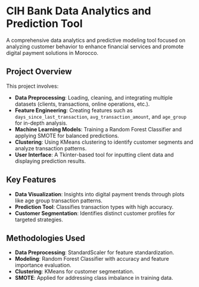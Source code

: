 # CIH Bank Data Analytics and Prediction Tool

A comprehensive data analytics and predictive modeling tool focused on analyzing customer behavior to enhance financial services and promote digital payment solutions in Morocco.

## Project Overview
This project involves:
- **Data Preprocessing**: Loading, cleaning, and integrating multiple datasets (clients, transactions, online operations, etc.).
- **Feature Engineering**: Creating features such as `days_since_last_transaction`, `avg_transaction_amount`, and `age_group` for in-depth analysis.
- **Machine Learning Models**: Training a Random Forest Classifier and applying SMOTE for balanced predictions.
- **Clustering**: Using KMeans clustering to identify customer segments and analyze transaction patterns.
- **User Interface**: A Tkinter-based tool for inputting client data and displaying prediction results.

## Key Features
- **Data Visualization**: Insights into digital payment trends through plots like age group transaction patterns.
- **Prediction Tool**: Classifies transaction types with high accuracy.
- **Customer Segmentation**: Identifies distinct customer profiles for targeted strategies.

## Methodologies Used
- **Data Preprocessing**: StandardScaler for feature standardization.
- **Modeling**: Random Forest Classifier with accuracy and feature importance evaluation.
- **Clustering**: KMeans for customer segmentation.
- **SMOTE**: Applied for addressing class imbalance in training data.


